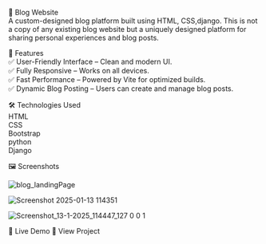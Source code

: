 

📝 Blog Website <br>
A custom-designed blog platform built using  HTML,  CSS,django. This is not a copy of any existing blog website but a uniquely designed platform for sharing personal experiences and blog posts.

🚀 Features<br>
✅ User-Friendly Interface – Clean and modern UI.<br>
✅ Fully Responsive – Works on all devices.<br>
✅ Fast Performance – Powered by Vite for optimized builds.<br>
✅ Dynamic Blog Posting – Users can create and manage blog posts.<br>




🛠️ Technologies Used<br>
HTML<br>
CSS<br>
Bootstrap<br>
python<br>
Django<br>

🖼️ Screenshots<br>

![blog_landingPage](https://github.com/user-attachments/assets/431bcb30-8963-44c2-a7e9-930136e71cdb)


![Screenshot 2025-01-13 114351](https://github.com/user-attachments/assets/cc8d5585-5d8d-4754-a911-c5371152f1df)

![Screenshot_13-1-2025_114447_127 0 0 1](https://github.com/user-attachments/assets/5f435927-0b2f-48c9-8e9c-134a0a2ce129)



📌 Live Demo
🔗 View Project


